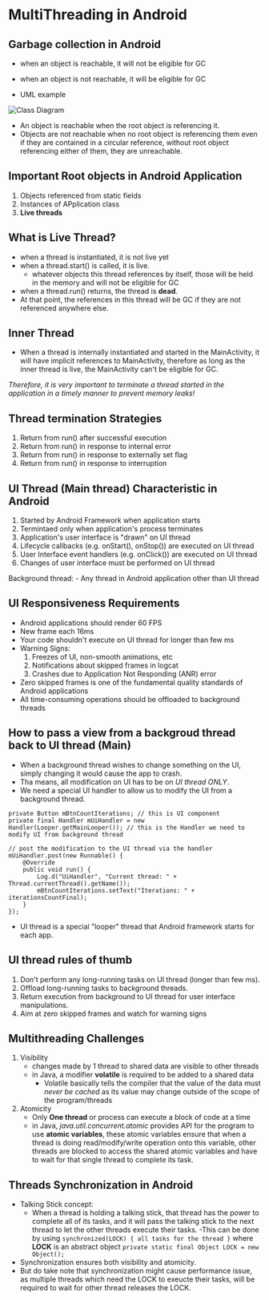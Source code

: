 # MultiThreading in Android

## Garbage collection in Android
- when an object is reachable, it will not be eligible for GC
- when an object is not reachable, it will be eligible for GC

- UML example

![Class Diagram](http://www.plantuml.com/plantuml/proxy?src=https://raw.githubusercontent.com/ash54xiang/multithreading_in_android/master/UML/garbage_collection.puml)


- An object is reachable when the root object is referencing it.
- Objects are not reachable when no root object is referencing them even if they are contained in a circular reference, without root object referencing either of them, they are unreachable.

## Important Root objects in Android Application
1. Objects referenced from static fields
2. Instances of APplication class
3. **Live threads**

## What is Live Thread?
- when a thread is instantiated, it is not live yet
- when a thread.start() is called, it is live.
    - whatever objects this thread references by itself, those will be held in the memory and will not be eligible for GC
- when a thread.run() returns, the thread is **dead**.
- At that point, the references in this thread will be GC if they are not referenced anywhere else.

## Inner Thread
- When a thread is internally instantiated and started in the MainActivity, it will have implicit references to MainActivity, therefore as long as the inner thread is live, the MainActivity can't be eligible for GC.

*Therefore, it is very important to terminate a thread started in the application in a timely manner to prevent memory leaks!*

## Thread termination Strategies
1. Return from run() after successful execution
2. Return from run() in response to internal error
3. Return from run() in response to externally set flag
4. Return from run() in response to interruption

## UI Thread (Main thread) Characteristic in Android 
1. Started by Android Framework when application starts
2. Termintaed only when application's process terminates
3. Application's user interface is "drawn" on UI thread
4. Lifecycle callbacks (e.g. onStart(), onStop()) are executed on UI thread
5. User Interface event handlers (e.g. onClick()) are executed on UI thread
6. Changes of user interface must be performed on UI thread

Background thread:
    - Any thread in Android application other than UI thread

## UI Responsiveness Requirements
- Android applications should render 60 FPS
- New frame each 16ms
- Your code shouldn't execute on UI thread for longer than few ms
- Warning Signs:
    1. Freezes of UI, non-smooth animations, etc
    2. Notifications about skipped frames in logcat
    3. Crashes due to Application Not Responding (ANR) error
- Zero skipped frames is one of the fundamental quality standards of Android applications
- All time-consuming operations should be offloaded to background threads

## How to pass a view from a backgroud thread back to UI thread (Main)
- When a background thread wishes to change something on the UI, simply changing it would cause the app to crash.
- Tha means, all modification on UI has to be on *UI thread ONLY*.
- We need a special UI handler to allow us to modify the UI from a background thread.

```
private Button mBtnCountIterations; // this is UI component
private final Handler mUiHandler = new Handler(Looper.getMainLooper()); // this is the Handler we need to modify UI from background thread

// post the modification to the UI thread via the handler
mUiHandler.post(new Runnable() {
    @Override
    public void run() {
        Log.d("UiHandler", "Current thread: " + Thread.currentThread().getName());
        mBtnCountIterations.setText("Iterations: " + iterationsCountFinal);
    }
});
```

- UI thread is a special "looper" thread that Android framework starts for each app.

## UI thread rules of thumb
1. Don't perform any long-running tasks on UI thread (longer than few ms).
2. Offload long-running tasks to background threads.
3. Return execution from background to UI thread for user interface manipulations.
4. Aim at zero skipped frames and watch for warning signs

## Multithreading Challenges
1. Visibility
    - changes made by 1 thread to shared data are visible to other threads
    - in Java, a modifier **volatile** is required to be added to a shared data
        - Volatile basically tells the compiler that the value of the data must *never be cached* as its value may change outside of the scope of the program/threads
2. Atomicity
    - Only **One thread** or process can execute a block of code at a time
    - in Java, *java.util.concurrent.atomic* provides API for the program to use **atomic variables**, these atomic variables ensure that when a thread is doing read/modify/write operation onto this variable, other threads are blocked to access the shared atomic variables and have to wait for that single thread to complete its task.

## Threads Synchronization in Android
- Talking Stick concept:
    - When a thread is holding a talking stick, that thread has the power to complete all of its tasks, and it will pass the talking stick to the next thread to let the other threads execute their tasks.
    -This can be done by using ```synchronized(LOCK) { all tasks for the thread }``` where **LOCK** is an abstract object ```private static final Object LOCK = new Object();```
- Synchronization ensures both visibility and atomicity.
- But do take note that synchronization might cause performance issue, as multiple threads which need the LOCK to exeucte their tasks, will be required to wait for other thread releases the LOCK.
